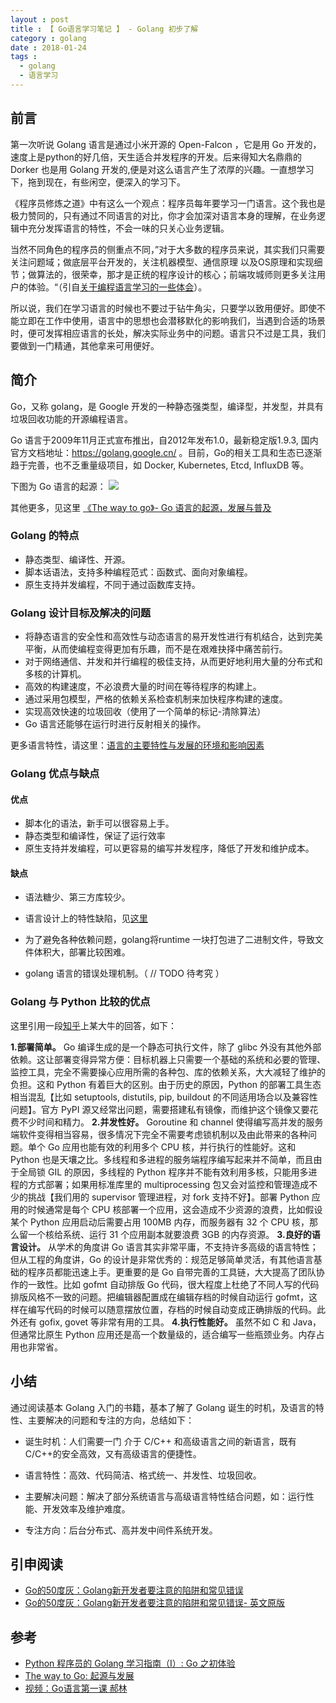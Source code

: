 ```yaml
---
layout : post
title : 【 Go语言学习笔记 】 - Golang 初步了解
category : golang
date : 2018-01-24
tags : 
  - golang
  - 语言学习
---
```


## 前言

第一次听说 Golang 语言是通过小米开源的 Open-Falcon ，它是用 Go 开发的，速度上是python的好几倍，天生适合并发程序的开发。后来得知大名鼎鼎的 Dorker 也是用 Golang 开发的,便是对这么语言产生了浓厚的兴趣。一直想学习下，拖到现在，有些闲空，便深入的学习下。

《程序员修炼之道》中有这么一个观点：程序员每年要学习一门语言。这个我也是极力赞同的，只有通过不同语言的对比，你才会加深对语言本身的理解，在业务逻辑中充分发挥语言的特性，不会一味的只关心业务逻辑。 

当然不同角色的程序员的侧重点不同，”对于大多数的程序员来说，其实我们只需要关注问题域；做底层平台开发的，关注机器模型、通信原理 以及OS原理和实现细节；做算法的，很荣幸，那才是正统的程序设计的核心；前端攻城师则更多关注用户的体验。“（引自[关于编程语言学习的一些体会](https://studygolang.com/articles/1975)）。

所以说，我们在学习语言的时候也不要过于钻牛角尖，只要学以致用便好。即使不能立即在工作中使用，语言中的思想也会潜移默化的影响我们，当遇到合适的场景时，便可发挥相应语言的长处，解决实际业务中的问题。语言只不过是工具，我们要做到一门精通，其他拿来可用便好。


## 简介

Go，又称 golang，是 Google 开发的一种静态强类型，编译型，并发型，并具有垃圾回收功能的开源编程语言。

Go 语言于2009年11月正式宣布推出，自2012年发布1.0，最新稳定版1.9.3, 国内官方文档地址：https://golang.google.cn/ 。目前，Go的相关工具和生态已逐渐趋于完善，也不乏重量级项目，如 Docker, Kubernetes, Etcd, InfluxDB 等。

下图为 Go 语言的起源：
![](/images/go_history.png)

其他更多，见这里 [《The way to go》- Go 语言的起源，发展与普及](https://github.com/Unknwon/the-way-to-go_ZH_CN/blob/master/eBook/01.1.md)

### Golang 的特点 

- 静态类型、编译性、开源。
- 脚本话语法，支持多种编程范式：函数式、面向对象编程。
- 原生支持并发编程，不同于通过函数库支持。

### Golang 设计目标及解决的问题 

- 将静态语言的安全性和高效性与动态语言的易开发性进行有机结合，达到完美平衡，从而使编程变得更加有乐趣，而不是在艰难抉择中痛苦前行。
- 对于网络通信、并发和并行编程的极佳支持，从而更好地利用大量的分布式和多核的计算机。
- 高效的构建速度，不必浪费大量的时间在等待程序的构建上。
- 通过采用包模型，严格的依赖关系检查机制来加快程序构建的速度。
- 实现高效快速的垃圾回收（使用了一个简单的标记-清除算法）
- Go 语言还能够在运行时进行反射相关的操作。

更多语言特性，请这里：[语言的主要特性与发展的环境和影响因素](https://github.com/Unknwon/the-way-to-go_ZH_CN/blob/master/eBook/01.2.md#125-%E8%AF%AD%E8%A8%80%E7%9A%84%E7%89%B9%E6%80%A7)

### Golang 优点与缺点

#### 优点
- 脚本化的语法，新手可以很容易上手。
- 静态类型和编译性，保证了运行效率
- 原生支持并发编程，可以更容易的编写并发程序，降低了开发和维护成本。

#### 缺点 
- 语法糖少、第三方库较少。
- 语言设计上的特性缺陷，见[这里](https://github.com/Unknwon/the-way-to-go_ZH_CN/blob/master/eBook/01.2.md#127-%E5%85%B3%E4%BA%8E%E7%89%B9%E6%80%A7%E7%BC%BA%E5%A4%B1)

- 为了避免各种依赖问题，golang将runtime 一块打包进了二进制文件，导致文件体积大，部署比较困难。
- golang 语言的错误处理机制。（ // TODO 待考究 ）


### Golang 与 Python 比较的优点 

这里引用一段[知乎](https://www.zhihu.com/question/21409296)上某大牛的回答，如下：

**1.部署简单。** Go 编译生成的是一个静态可执行文件，除了 glibc 外没有其他外部依赖。这让部署变得异常方便：目标机器上只需要一个基础的系统和必要的管理、监控工具，完全不需要操心应用所需的各种包、库的依赖关系，大大减轻了维护的负担。这和 Python 有着巨大的区别。由于历史的原因，Python 的部署工具生态相当混乱【比如 setuptools, distutils, pip, buildout 的不同适用场合以及兼容性问题】。官方 PyPI 源又经常出问题，需要搭建私有镜像，而维护这个镜像又要花费不少时间和精力。
**2.并发性好。** Goroutine 和 channel 使得编写高并发的服务端软件变得相当容易，很多情况下完全不需要考虑锁机制以及由此带来的各种问题。单个 Go 应用也能有效的利用多个 CPU 核，并行执行的性能好。这和 Python 也是天壤之比。多线程和多进程的服务端程序编写起来并不简单，而且由于全局锁 GIL 的原因，多线程的 Python 程序并不能有效利用多核，只能用多进程的方式部署；如果用标准库里的 multiprocessing 包又会对监控和管理造成不少的挑战【我们用的 supervisor 管理进程，对 fork 支持不好】。部署 Python 应用的时候通常是每个 CPU 核部署一个应用，这会造成不少资源的浪费，比如假设某个 Python 应用启动后需要占用 100MB 内存，而服务器有 32 个 CPU 核，那么留一个核给系统、运行 31 个应用副本就要浪费 3GB 的内存资源。
**3.良好的语言设计。** 从学术的角度讲 Go 语言其实非常平庸，不支持许多高级的语言特性；但从工程的角度讲，Go 的设计是非常优秀的：规范足够简单灵活，有其他语言基础的程序员都能迅速上手。更重要的是 Go 自带完善的工具链，大大提高了团队协作的一致性。比如 gofmt 自动排版 Go 代码，很大程度上杜绝了不同人写的代码排版风格不一致的问题。把编辑器配置成在编辑存档的时候自动运行 gofmt，这样在编写代码的时候可以随意摆放位置，存档的时候自动变成正确排版的代码。此外还有 gofix, govet 等非常有用的工具。
**4.执行性能好。** 虽然不如 C 和 Java，但通常比原生 Python 应用还是高一个数量级的，适合编写一些瓶颈业务。内存占用也非常省。

## 小结 

通过阅读基本 Golang 入门的书籍，基本了解了 Golang 诞生的时机，及语言的特性、主要解决的问题和专注的方向，总结如下：

- 诞生时机：人们需要一门 介于 C/C++ 和高级语言之间的新语言，既有C/C++的安全高效，又有高级语言的便捷性。

- 语言特性：高效、代码简洁、格式统一、并发性、垃圾回收。

- 主要解决问题：解决了部分系统语言与高级语言特性结合问题，如：运行性能、开发效率及维护难度。

- 专注方向：后台分布式、高并发中间件系统开发。


## 引申阅读

- [Go的50度灰：Golang新开发者要注意的陷阱和常见错误](http://outofmemory.cn/golang/golang-beginer-note)
- [Go的50度灰：Golang新开发者要注意的陷阱和常见错误- 英文原版](http://devs.cloudimmunity.com/gotchas-and-common-mistakes-in-go-golang/)


## 参考

- [Python 程序员的 Golang 学习指南（I）: Go 之初体验](https://startover.github.io/articles/2016/08/15/golang-for-pythonistas/)
- [The way to Go: 起源与发展](https://github.com/Unknwon/the-way-to-go_ZH_CN/blob/master/eBook/01.1.md)
- [视频：Go语言第一课 郝林](https://www.imooc.com/learn/345)

